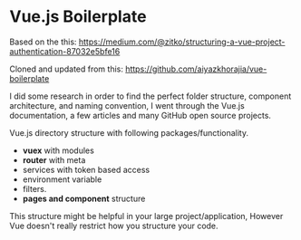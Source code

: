 # Vue.js Boilerplate

Based on the this: https://medium.com/@zitko/structuring-a-vue-project-authentication-87032e5bfe16

Cloned and updated from this: https://github.com/aiyazkhorajia/vue-boilerplate

I did some research in order to find the perfect folder structure, component architecture, and naming convention, I went through the Vue.js documentation, a few articles and many GitHub open source projects.

Vue.js directory structure with following packages/functionality. 

- **vuex** with modules 
- **router** with meta
- services with token based access
- environment variable
- filters.
- **pages and component** structure

This structure might be helpful in your large project/application, However Vue doesn't really restrict how you structure your code.
